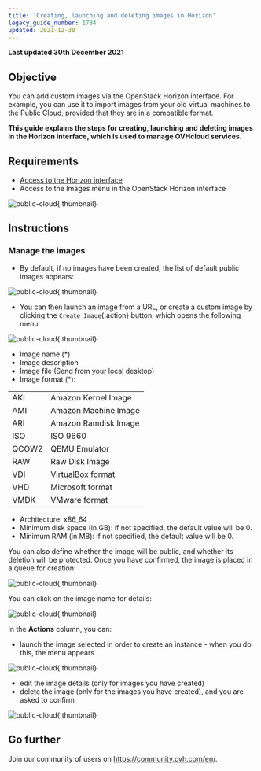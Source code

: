 ```yaml
---
title: 'Creating, launching and deleting images in Horizon'
legacy_guide_number: 1784
updated: 2021-12-30
---
```


**Last updated 30th December 2021**

## Objective

You can add custom images via the OpenStack Horizon interface. For example, you can use it to import images from your old virtual machines to the Public Cloud, provided that they are in a compatible format.

**This guide explains the steps for creating, launching and deleting images in the Horizon interface, which is used to manage OVHcloud services.**


## Requirements

- [Access to the Horizon interface](/pages/platform/public-cloud/introducing_horizon)
- Access to the Images menu in the OpenStack Horizon interface 


![public-cloud](images/horizon_menu.png){.thumbnail}


## Instructions

### Manage the images

- By default, if no images have been created, the list of default public images appears:


![public-cloud](images/horizon_images.png){.thumbnail}

- You can then launch an image from a URL, or create a custom image by clicking the `Create Image`{.action} button, which opens the following menu:


![public-cloud](images/horizon_create_image.png){.thumbnail}

- Image name (\*)
- Image description
- Image file (Send from your local desktop)
- Image format (\*):

|||
|--|--|
|AKI|Amazon Kernel Image|
|AMI|Amazon Machine Image|
|ARI|Amazon Ramdisk Image|
|ISO|ISO 9660|
|QCOW2|QEMU Emulator|
|RAW|Raw Disk Image|
|VDI|VirtualBox format|
|VHD|Microsoft format|
|VMDK|VMware format|

- Architecture: x86_64
- Minimum disk space (in GB): if not specified, the default value will be 0.
- Minimum RAM (in MB): if not specified, the default value will be 0.

You can also define whether the image will be public, and whether its deletion will be protected. Once you have confirmed, the image is placed in a queue for creation:


![public-cloud](images/horizon_image_saving.png){.thumbnail}

You can click on the image name for details:


![public-cloud](images/horizon_image_details.png){.thumbnail}

In the **Actions** column, you can:

- launch the image selected in order to create an instance - when you do this, the menu appears


![public-cloud](images/horizon_launch_image.png){.thumbnail}

- edit the image details (only for images you have created)
- delete the image (only for the images you have created), and you are asked to confirm


![public-cloud](images/horizon_delete_image.png){.thumbnail}

## Go further

Join our community of users on <https://community.ovh.com/en/>.
